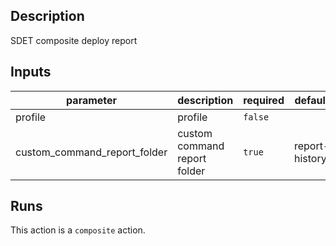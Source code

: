 <!-- action-docs-description -->
## Description

SDET composite deploy report
<!-- action-docs-description -->

<!-- action-docs-inputs -->
## Inputs

| parameter | description | required | default |
| --- | --- | --- | --- |
| profile | profile | `false` |  |
| custom_command_report_folder | custom command report folder | `true` | report-history |
<!-- action-docs-inputs -->

<!-- action-docs-runs -->
## Runs

This action is a `composite` action.
<!-- action-docs-runs -->
